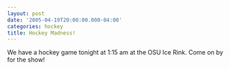 ```yaml
---
layout: post
date: '2005-04-19T20:00:00.000-04:00'
categories: hockey
title: Hockey Madness!
---
```


We have a hockey game tonight at 1:15 am at the OSU Ice Rink. Come on by for the show!